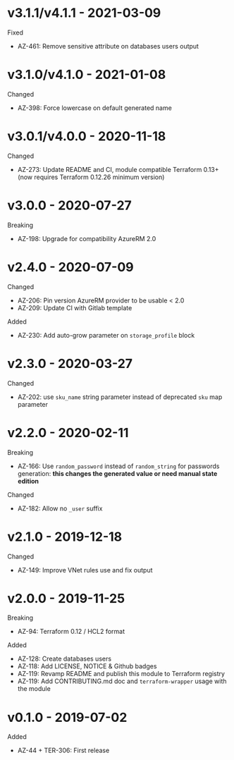 # v3.1.1/v4.1.1 - 2021-03-09

Fixed
  * AZ-461: Remove sensitive attribute on databases users output

# v3.1.0/v4.1.0 - 2021-01-08

Changed
  * AZ-398: Force lowercase on default generated name

# v3.0.1/v4.0.0 - 2020-11-18

Changed
  * AZ-273: Update README and CI, module compatible Terraform 0.13+ (now requires Terraform 0.12.26 minimum version)

# v3.0.0 - 2020-07-27

Breaking
  * AZ-198: Upgrade for compatibility AzureRM 2.0

# v2.4.0 - 2020-07-09

Changed
  * AZ-206: Pin version AzureRM provider to be usable < 2.0
  * AZ-209: Update CI with Gitlab template

Added
  * AZ-230: Add auto-grow parameter on `storage_profile` block

# v2.3.0 - 2020-03-27

Changed
  * AZ-202: use `sku_name` string parameter instead of deprecated `sku` map parameter

# v2.2.0 - 2020-02-11

Breaking
  * AZ-166: Use `random_password` instead of `random_string` for passwords generation: **this changes the generated value or need manual state edition**

Changed
  * AZ-182: Allow no `_user` suffix

# v2.1.0 - 2019-12-18

Changed
  * AZ-149: Improve VNet rules use and fix output

# v2.0.0 - 2019-11-25

Breaking
  * AZ-94: Terraform 0.12 / HCL2 format

Added
  * AZ-128: Create databases users
  * AZ-118: Add LICENSE, NOTICE & Github badges
  * AZ-119: Revamp README and publish this module to Terraform registry
  * AZ-119: Add CONTRIBUTING.md doc and `terraform-wrapper` usage with the module

# v0.1.0 - 2019-07-02

Added
  * AZ-44 + TER-306: First release

